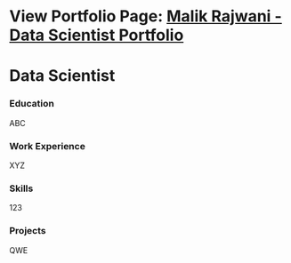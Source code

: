 
# View Portfolio Page: [Malik Rajwani - Data Scientist Portfolio](https://mrajwani.github.io/portfolio/)


# Data Scientist

### Education
ABC


### Work Experience
XYZ


### Skills
123

### Projects
QWE
